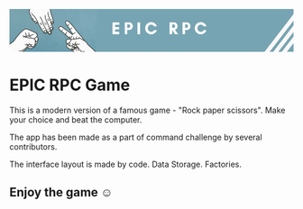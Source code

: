 <p align="center">
 <img width="1000px" src="EPIC RPC.png" alt="qr"/>
</p>

# EPIC RPC Game
This is a modern version of a famous game - "Rock paper scissors". Make your choice and beat the computer.

The app has been made as a part of command challenge by several contributors.

The interface layout is made by code.
Data Storage.
Factories.


## Enjoy the game ☺️
